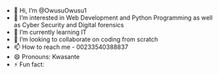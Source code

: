 - 👋 Hi, I’m @OwusuOwusu1
- 👀 I’m interested in Web Development and Python Programming as well as Cyber Security and Digital forensics
- 🌱 I’m currently learning IT
- 💞️ I’m looking to collaborate on coding from scratch
- 📫 How to reach me - 00233540388837  
- 😄 Pronouns: Kwasante
- ⚡ Fun fact: 

<!---
OwusuOwusu1/OwusuOwusu1 is a ✨ special ✨ repository because its `README.md` (this file) appears on your GitHub profile.
You can click the Preview link to take a look at your changes.
--->
